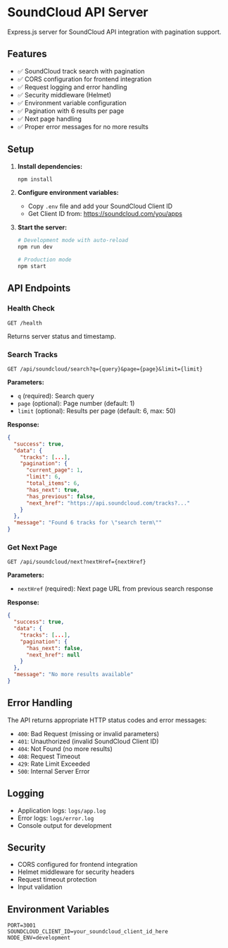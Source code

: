 # SoundCloud API Server

Express.js server for SoundCloud API integration with pagination support.

## Features

- ✅ SoundCloud track search with pagination
- ✅ CORS configuration for frontend integration
- ✅ Request logging and error handling
- ✅ Security middleware (Helmet)
- ✅ Environment variable configuration
- ✅ Pagination with 6 results per page
- ✅ Next page handling
- ✅ Proper error messages for no more results

## Setup

1. **Install dependencies:**
   ```bash
   npm install
   ```

2. **Configure environment variables:**
   - Copy `.env` file and add your SoundCloud Client ID
   - Get Client ID from: https://soundcloud.com/you/apps

3. **Start the server:**
   ```bash
   # Development mode with auto-reload
   npm run dev

   # Production mode
   npm start
   ```

## API Endpoints

### Health Check
```
GET /health
```
Returns server status and timestamp.

### Search Tracks
```
GET /api/soundcloud/search?q={query}&page={page}&limit={limit}
```

**Parameters:**
- `q` (required): Search query
- `page` (optional): Page number (default: 1)
- `limit` (optional): Results per page (default: 6, max: 50)

**Response:**
```json
{
  "success": true,
  "data": {
    "tracks": [...],
    "pagination": {
      "current_page": 1,
      "limit": 6,
      "total_items": 6,
      "has_next": true,
      "has_previous": false,
      "next_href": "https://api.soundcloud.com/tracks?..."
    }
  },
  "message": "Found 6 tracks for \"search term\""
}
```

### Get Next Page
```
GET /api/soundcloud/next?nextHref={nextHref}
```

**Parameters:**
- `nextHref` (required): Next page URL from previous search response

**Response:**
```json
{
  "success": true,
  "data": {
    "tracks": [...],
    "pagination": {
      "has_next": false,
      "next_href": null
    }
  },
  "message": "No more results available"
}
```

## Error Handling

The API returns appropriate HTTP status codes and error messages:

- `400`: Bad Request (missing or invalid parameters)
- `401`: Unauthorized (invalid SoundCloud Client ID)
- `404`: Not Found (no more results)
- `408`: Request Timeout
- `429`: Rate Limit Exceeded
- `500`: Internal Server Error

## Logging

- Application logs: `logs/app.log`
- Error logs: `logs/error.log`
- Console output for development

## Security

- CORS configured for frontend integration
- Helmet middleware for security headers
- Request timeout protection
- Input validation

## Environment Variables

```
PORT=3001
SOUNDCLOUD_CLIENT_ID=your_soundcloud_client_id_here
NODE_ENV=development
```
